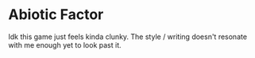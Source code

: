 # Abiotic Factor

Idk this game just feels kinda clunky.
The style / writing doesn't resonate with me enough yet to look past it.
